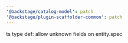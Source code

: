 ```yaml
---
'@backstage/catalog-model': patch
'@backstage/plugin-scaffolder-common': patch
---
```


ts type def: allow unknown fields on entity.spec

